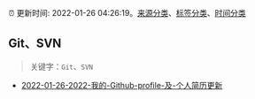 :alarm_clock: 更新时间: 2022-01-26 04:26:19。[来源分类](../README.md)、[标签分类](../TAGS.md)、[时间分类](../TIMELINE.md)

## Git、SVN


> 关键字：`Git`、`SVN`



- [2022-01-26-2022-我的-Github-profile-及-个人简历更新](https://www.v2ex.com/t/830691) 